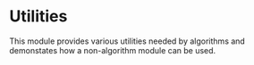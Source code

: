 # Utilities
This module provides various utilities needed by algorithms and demonstates how a non-algorithm module can be used.